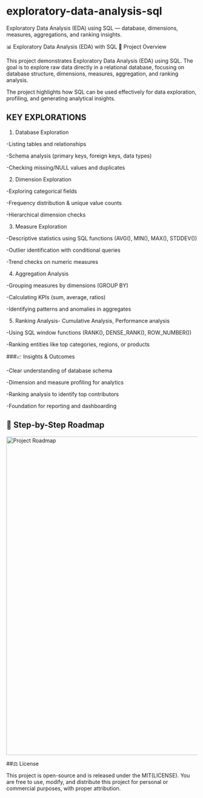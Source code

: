 # exploratory-data-analysis-sql
Exploratory Data Analysis (EDA) using SQL — database, dimensions, measures, aggregations, and ranking insights.

📊 Exploratory Data Analysis (EDA) with SQL
📌 Project Overview

This project demonstrates Exploratory Data Analysis (EDA) using SQL. The goal is to explore raw data directly in a relational database, focusing on database structure, dimensions, measures, aggregation, and ranking analysis.

The project highlights how SQL can be used effectively for data exploration, profiling, and generating analytical insights.


## KEY EXPLORATIONS 
1. Database Exploration

  -Listing tables and relationships

  -Schema analysis (primary keys, foreign keys, data types)

  -Checking missing/NULL values and duplicates

2. Dimension Exploration

-Exploring categorical fields

  -Frequency distribution & unique value counts

  -Hierarchical dimension checks

3. Measure Exploration

  -Descriptive statistics using SQL functions (AVG(), MIN(), MAX(), STDDEV())

  -Outlier identification with conditional queries

  -Trend checks on numeric measures

4. Aggregation Analysis

  -Grouping measures by dimensions (GROUP BY)

  -Calculating KPIs (sum, average, ratios)

  -Identifying patterns and anomalies in aggregates

5. Ranking Analysis- Cumulative Analysis, Performance analysis

  -Using SQL window functions (RANK(), DENSE_RANK(), ROW_NUMBER())

  -Ranking entities like top categories, regions, or products




###📈 Insights & Outcomes

  -Clear understanding of database schema

  -Dimension and measure profiling for analytics

  -Ranking analysis to identify top contributors

  -Foundation for reporting and dashboarding
  

  ## 📂 Step-by-Step Roadmap
  
<img width="2140" height="838" alt="Project Roadmap" src="https://github.com/user-attachments/assets/4124d05d-095f-46bf-9354-fe8af2edfada" />


##⚖️ License

This project is open-source and is released under the MIT(LICENSE).
You are free to use, modify, and distribute this project for personal or commercial purposes, with proper attribution.

